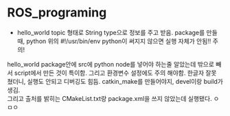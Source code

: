 # ROS_programing
+ hello_world
topic 형태로 String type으로 정보를 주고 받음. package를 만들때, python 위의 #!/usr/bin/env python이 써지지 않으면 실행 자체가 안됨!! 주의!<br>

hello_world package안에 src에 python node를 넣어야 하는줄 알았는데 밖으로 빼서 script에서 만든 것이 특이함. 그리고 환경변수 설정에도 주의 해야함. 한글자 잘못 쳤더니, 실행도 안되고 디버깅도 힘듬. catkin_make를 만들어야지, devel이랑 build가 생김.<br>
그리고 출처를 밝히는 CMakeList.txt랑 package.xml을 쓰지 않았는데 실행됐다. ㅇㅁㅇ
